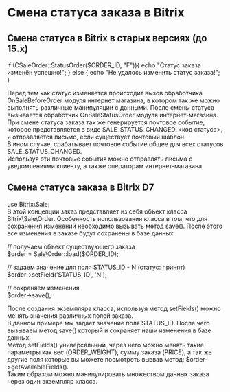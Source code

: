 # Смена статуса заказа в Bitrix
## Смена статуса в Bitrix в старых версиях (до 15.x)
if (CSaleOrder::StatusOrder($ORDER_ID, "F")){
    echo "Статус заказа изменён успешно!";
} else {
    echo "Не удалось изменить статус заказа!";
}

Перед тем как статус изменяется происходит вызов обработчика OnSaleBeforeOrder модуля интернет магазина, в котором так же можно выполнять различные манипуляции с данными. После смены статуса вызывается обработчик OnSaleStatusOrder модуля интернет-магазина. При смене статуса заказа так же генерируется почтовое событие, которое представляется в виде SALE_STATUS_CHANGED_<код статуса>, и отправляется письмо, если существует почтовый шаблон.  
В ином случае, срабатывает почтовое событие общее для всех статусов SALE_STATUS_CHANGED.   
Используя эти почтовые события можно отправлять письма с уведомлениями клиенту, а также операторам интернет-магазина.

## Смена статуса заказа в Bitrix D7

use Bitrix\Sale;  
В этой концепции заказ представляет из себя объект класса Bitrix\Sale\Order. Особенность использования класса в том, что для сохранения изменений необходимо вызывать метод save(). После этого все изменения в заказе будут сохранены в базе данных.  

// получаем объект существующего заказа  
$order = Sale\Order::load($ORDER_ID);  
 
// задаем значение для поля STATUS_ID - N (статус: принят)  
$order->setField('STATUS_ID', 'N');  
 
// сохраняем изменения  
$order->save();  

После создания экземпляра класса, используя метод setFields() можно менять значения различных полей заказа.  
В данном примере мы задает значение поля STATUS_ID. После чего вызываем метод save() который и сохраняет наши изменения в базе данных.  
Метод setFields() универсальный, через него можно менять такие параметры как вес (ORDER_WEIGHT), сумму заказа (PRICE), 
а так же другие поля которые вы можете посмотреть вызвав метод: $order->getAvailableFields().  
Таким образом можно манипулировать множеством данных заказа через один экземпляр класса.  
